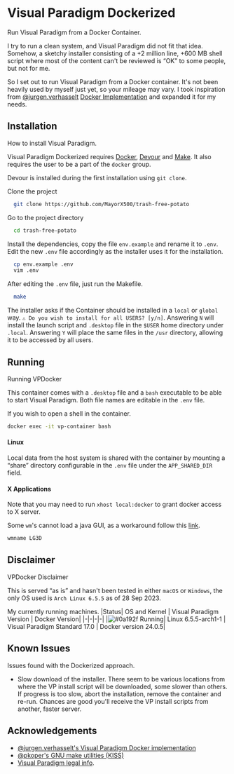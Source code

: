 
# Visual Paradigm Dockerized

Run Visual Paradigm from a Docker Container.

I try to run a clean system, and Visual Paradigm did not fit that idea. Somehow, a sketchy installer consisting of a +2 million line, +600 MB shell script where most of the content can't be reviewed is “OK” to some people, but not for me.

So I set out to run Visual Paradigm from a Docker container. It's not been heavily used by myself just yet, so your mileage may vary. I took inspiration from [@jurgen.verhasselt](https://gitlab.com/jurgen.verhasselt) [Docker Implementation](https://gitlab.com/sjugge/docker/visual-paradigm) and expanded it for my needs.


## Installation

How to install Visual Paradigm.

Visual Paradigm Dockerized requires [Docker](https://www.docker.com/), [Devour](https://github.com/salman-abedin/devour) and [Make](https://www.gnu.org/software/make/). It also requires the user to be a part of the `docker` group.

Devour is installed during the first installation using `git clone`.


Clone the project

```bash
  git clone https://github.com/MayorX500/trash-free-potato
```

Go to the project directory

```bash
  cd trash-free-potato
```

Install the dependencies, copy the file `env.example` and rename it to `.env`.
Edit the new `.env` file accordingly as the installer uses it for the installation.

```bash
  cp env.example .env
  vim .env
```

After editing the `.env` file, just run the Makefile.

```bash
  make
```

The installer asks if the Container should be installed in a `local` or `global` way. `⚠ Do you wish to install for all USERS? [y/n]`. Answering `N` will install the launch script and `.desktop` file in the `$USER` home directory under `.local`. Answering `Y` will place the same files in the `/usr` directory, allowing it to be accessed by all users.
## Running

Running VPDocker

This container comes with a `.desktop` file and a `bash` executable to be able to start Visual Paradigm. Both file names are editable in the `.env` file.

If you wish to open a shell in the container.
```bash
docker exec -it vp-container bash
```

#### Linux

Local data from the host system is shared with the container by mounting a “share” directory configurable in the `.env` file under the `APP_SHARED_DIR` field.

#### X Applications

Note that you may need to run `xhost local:docker` to grant docker access to X server.

Some `wm`'s cannot load a java GUI, as a workaround follow this [link](https://wiki.archlinux.org/title/java#Impersonate_another_window_manager).

```bash
wmname LG3D
```


## Disclaimer

VPDocker Disclaimer

This is served “as is” and hasn't been tested in either `macOS` or `Windows`, the only OS used is `Arch Linux 6.5.5` as of 28 Sep 2023.

My currently running machines.
|Status| OS and Kernel             | Visual Paradigm Version | Docker Version|
|-|-|-|-|
|![#0a192f](https://via.placeholder.com/10/32a846?text=+) Running| Linux 6.5.5-arch1-1 | Visual Paradigm Standard 17.0 | Docker version 24.0.5|

## Known Issues

Issues found with the Dockerized approach.

- Slow download of the installer. There seem to be various locations from where the VP install script will be downloaded, some slower than others. If progress is too slow, abort the installation, remove the container and re-run. Chances are good you'll receive the VP install scripts from another, faster server.



## Acknowledgements

* [@jurgen.verhasselt's Visual Paradigm Docker implementation](https://gitlab.com/sjugge/docker/visual-paradigm)
* [@pkoper's GNU make utilities (KISS)](https://github.com/pkoper/mk)
* [Visual Paradigm legal info](https://www.visual-paradigm.com/aboutus/legal.jsp).


